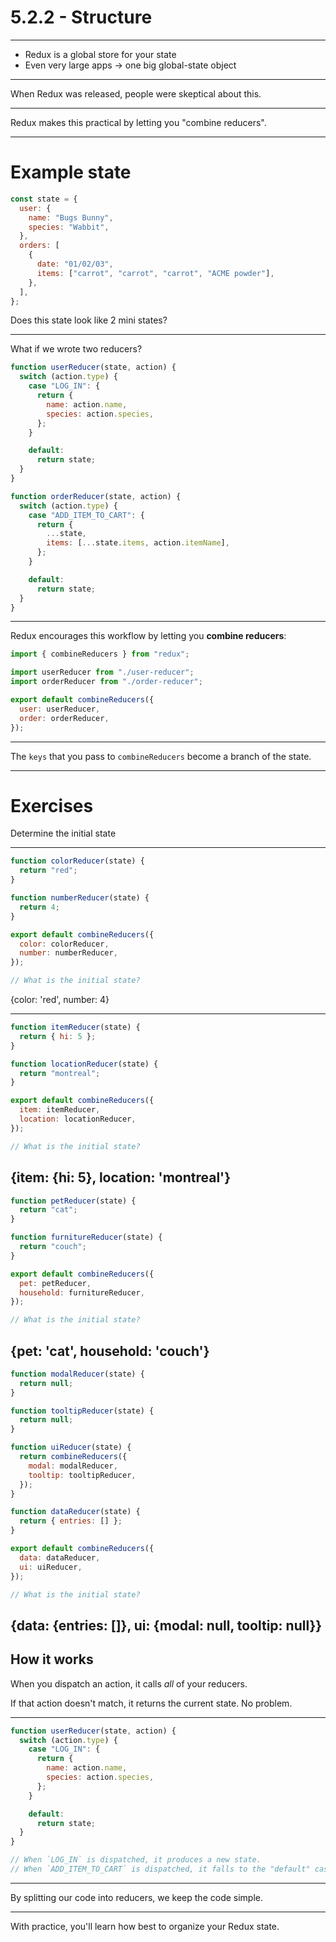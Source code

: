 # 5.2.2 - Structure

---

- Redux is a global store for your state
- Even very large apps -> one big global-state object

---

When Redux was released, people were skeptical about this.

---

Redux makes this practical by letting you "combine reducers".

---

# Example state

```js
const state = {
  user: {
    name: "Bugs Bunny",
    species: "Wabbit",
  },
  orders: [
    {
      date: "01/02/03",
      items: ["carrot", "carrot", "carrot", "ACME powder"],
    },
  ],
};
```

Does this state look like 2 mini states?

---

What if we wrote two reducers?

```js
function userReducer(state, action) {
  switch (action.type) {
    case "LOG_IN": {
      return {
        name: action.name,
        species: action.species,
      };
    }

    default:
      return state;
  }
}

function orderReducer(state, action) {
  switch (action.type) {
    case "ADD_ITEM_TO_CART": {
      return {
        ...state,
        items: [...state.items, action.itemName],
      };
    }

    default:
      return state;
  }
}
```

---

Redux encourages this workflow by letting you **combine reducers**:

```js
import { combineReducers } from "redux";

import userReducer from "./user-reducer";
import orderReducer from "./order-reducer";

export default combineReducers({
  user: userReducer,
  order: orderReducer,
});
```

---

The `keys` that you pass to `combineReducers` become a branch of the state.

---

# Exercises

Determine the initial state

---

```js
function colorReducer(state) {
  return "red";
}

function numberReducer(state) {
  return 4;
}

export default combineReducers({
  color: colorReducer,
  number: numberReducer,
});

// What is the initial state?
```

{color: 'red', number: 4}

---

```js
function itemReducer(state) {
  return { hi: 5 };
}

function locationReducer(state) {
  return "montreal";
}

export default combineReducers({
  item: itemReducer,
  location: locationReducer,
});

// What is the initial state?
```

## {item: {hi: 5}, location: 'montreal'}

```js
function petReducer(state) {
  return "cat";
}

function furnitureReducer(state) {
  return "couch";
}

export default combineReducers({
  pet: petReducer,
  household: furnitureReducer,
});

// What is the initial state?
```

## {pet: 'cat', household: 'couch'}

```js
function modalReducer(state) {
  return null;
}

function tooltipReducer(state) {
  return null;
}

function uiReducer(state) {
  return combineReducers({
    modal: modalReducer,
    tooltip: tooltipReducer,
  });
}

function dataReducer(state) {
  return { entries: [] };
}

export default combineReducers({
  data: dataReducer,
  ui: uiReducer,
});

// What is the initial state?
```

## {data: {entries: []}, ui: {modal: null, tooltip: null}}

## How it works

When you dispatch an action, it calls _all_ of your reducers.

If that action doesn't match, it returns the current state. No problem.

---

```js
function userReducer(state, action) {
  switch (action.type) {
    case "LOG_IN": {
      return {
        name: action.name,
        species: action.species,
      };
    }

    default:
      return state;
  }
}

// When `LOG_IN` is dispatched, it produces a new state.
// When `ADD_ITEM_TO_CART` is dispatched, it falls to the "default" case.
```

---

By splitting our code into reducers, we keep the code simple.

---

With practice, you'll learn how best to organize your Redux state.
